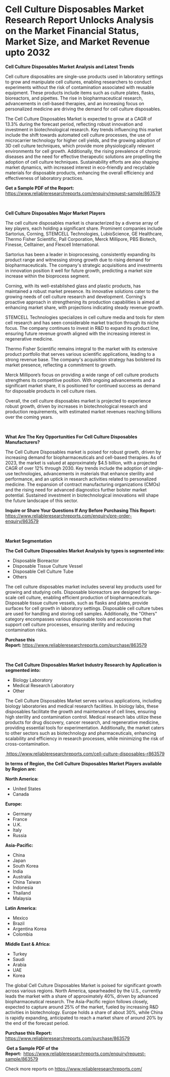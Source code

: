 <p><h1>Cell Culture Disposables Market Research Report Unlocks Analysis on the Market Financial Status, Market Size, and Market Revenue upto 2032</h1></p><p><strong>Cell Culture Disposables Market Analysis and Latest Trends</strong></p>
<p><p>Cell culture disposables are single-use products used in laboratory settings to grow and manipulate cell cultures, enabling researchers to conduct experiments without the risk of contamination associated with reusable equipment. These products include items such as culture plates, flasks, bioreactors, and pipettes. The rise in biopharmaceutical research, advancements in cell-based therapies, and an increasing focus on personalized medicine are driving the demand for cell culture disposables.</p><p>The Cell Culture Disposables Market is expected to grow at a CAGR of 13.3% during the forecast period, reflecting robust innovation and investment in biotechnological research. Key trends influencing this market include the shift towards automated cell culture processes, the use of microcarrier technology for higher cell yields, and the growing adoption of 3D cell culture techniques, which provide more physiologically relevant environments for cell growth. Additionally, the rising prevalence of chronic diseases and the need for effective therapeutic solutions are propelling the adoption of cell culture techniques. Sustainability efforts are also shaping market dynamics, with increased interest in eco-friendly and recyclable materials for disposable products, enhancing the overall efficiency and effectiveness of laboratory practices.</p></p>
<p><strong>Get a Sample PDF of the Report:&nbsp;</strong> <a href="https://www.reliableresearchreports.com/enquiry/request-sample/863579?utm_campaign=3083&utm_medium=2&utm_source=Github&utm_content=ia&utm_term=05042025&utm_id=cell-culture-disposables">https://www.reliableresearchreports.com/enquiry/request-sample/863579</a></p>
<p>&nbsp;</p>
<p><strong>Cell Culture Disposables Major Market Players</strong></p>
<p><p>The cell culture disposables market is characterized by a diverse array of key players, each holding a significant share. Prominent companies include Sartorius, Corning, STEMCELL Technologies, LubioScience, GE Healthcare, Thermo Fisher Scientific, Pall Corporation, Merck Millipore, PBS Biotech, Finesse, Celltainer, and Flexcell International.</p><p>Sartorius has been a leader in bioprocessing, consistently expanding its product range and witnessing strong growth due to rising demand for biopharmaceuticals. The company's strategic acquisitions and investments in innovation position it well for future growth, predicting a market size increase within the bioprocess segment.</p><p>Corning, with its well-established glass and plastic products, has maintained a robust market presence. Its innovative solutions cater to the growing needs of cell culture research and development. Corning's proactive approach in strengthening its production capabilities is aimed at enhancing market share, with projections indicating steady revenue growth.</p><p>STEMCELL Technologies specializes in cell culture media and tools for stem cell research and has seen considerable market traction through its niche focus. The company continues to invest in R&D to expand its product line, ensuring future revenue growth aligned with the increasing interest in regenerative medicine.</p><p>Thermo Fisher Scientific remains integral to the market with its extensive product portfolio that serves various scientific applications, leading to a strong revenue base. The company's acquisition strategy has bolstered its market presence, reflecting a commitment to growth.</p><p>Merck Millipore’s focus on providing a wide range of cell culture products strengthens its competitive position. With ongoing advancements and a significant market share, it is positioned for continued success as demand for disposable products in cell culture rises.</p><p>Overall, the cell culture disposables market is projected to experience robust growth, driven by increases in biotechnological research and production requirements, with estimated market revenues reaching billions over the coming years.</p></p>
<p>&nbsp;</p>
<p><strong>What Are The Key Opportunities For Cell Culture Disposables Manufacturers?</strong></p>
<p><p>The Cell Culture Disposables market is poised for robust growth, driven by increasing demand for biopharmaceuticals and cell-based therapies. As of 2023, the market is valued at approximately $4.5 billion, with a projected CAGR of over 12% through 2030. Key trends include the adoption of single-use technologies, advancements in materials that enhance sterility and performance, and an uptick in research activities related to personalized medicine. The expansion of contract manufacturing organizations (CMOs) and the rising need for advanced diagnostics further bolster market potential. Sustained investment in biotechnological innovations will shape the future landscape of this sector.</p></p>
<p><strong>Inquire or Share Your Questions If Any Before Purchasing This Report:</strong> <a href="https://www.reliableresearchreports.com/enquiry/pre-order-enquiry/863579?utm_campaign=3083&utm_medium=2&utm_source=Github&utm_content=ia&utm_term=05042025&utm_id=cell-culture-disposables">https://www.reliableresearchreports.com/enquiry/pre-order-enquiry/863579</a></p>
<p>&nbsp;</p>
<p><strong>Market Segmentation</strong></p>
<p><strong>The Cell Culture Disposables Market Analysis by types is segmented into:</strong></p>
<p><ul><li>Disposable Bioreactor</li><li>Disposable Tissue Culture Vessel</li><li>Disposable Cell Culture Tube</li><li>Others</li></ul></p>
<p><p>The cell culture disposables market includes several key products used for growing and studying cells. Disposable bioreactors are designed for large-scale cell culture, enabling efficient production of biopharmaceuticals. Disposable tissue culture vessels, such as flasks and plates, provide surfaces for cell growth in laboratory settings. Disposable cell culture tubes are used for handling and storing cell samples. Additionally, the "Others" category encompasses various disposable tools and accessories that support cell culture processes, ensuring sterility and reducing contamination risks.</p></p>
<p><strong>Purchase this Report:&nbsp;</strong><a href="https://www.reliableresearchreports.com/purchase/863579?utm_campaign=3083&utm_medium=2&utm_source=Github&utm_content=ia&utm_term=05042025&utm_id=cell-culture-disposables">https://www.reliableresearchreports.com/purchase/863579</a></p>
<p>&nbsp;</p>
<p><strong>The Cell Culture Disposables Market Industry Research by Application is segmented into:</strong></p>
<p><ul><li>Biology Laboratory</li><li>Medical Research Laboratory</li><li>Other</li></ul></p>
<p><p>The Cell Culture Disposables Market serves various applications, including biology laboratories and medical research facilities. In biology labs, these disposables facilitate the growth and maintenance of cell lines, ensuring high sterility and contamination control. Medical research labs utilize these products for drug discovery, cancer research, and regenerative medicine, providing essential tools for experimentation. Additionally, the market caters to other sectors such as biotechnology and pharmaceuticals, enhancing scalability and efficiency in research processes, while minimizing the risk of cross-contamination.</p></p>
<p><a href="https://www.reliableresearchreports.com/cell-culture-disposables-r863579?utm_campaign=3083&utm_medium=2&utm_source=Github&utm_content=ia&utm_term=05042025&utm_id=cell-culture-disposables">&nbsp;https://www.reliableresearchreports.com/cell-culture-disposables-r863579</a></p>
<p><strong>In terms of Region, the Cell Culture Disposables Market Players available by Region are:</strong></p>
<p>
    <p> <strong> North America: </strong>
        <ul>
            <li>United States</li>
            <li>Canada</li>
        </ul>
        </p> 
    <p> <strong> Europe: </strong>
        <ul>
            <li>Germany</li>
            <li>France</li>
            <li>U.K.</li>
            <li>Italy</li>
            <li>Russia</li>
        </ul>
        </p> 
    <p> <strong> Asia-Pacific: </strong>
        <ul>
            <li>China</li>
            <li>Japan</li>
            <li>South Korea</li>
            <li>India</li>
            <li>Australia</li>
            <li>China Taiwan</li>
            <li>Indonesia</li>
            <li>Thailand</li>
            <li>Malaysia</li>
        </ul>
        </p> 
    <p> <strong> Latin America: </strong>
        <ul>
            <li>Mexico</li>
            <li>Brazil</li>
            <li>Argentina Korea</li>
            <li>Colombia</li>
        </ul>
        </p> 
    <p> <strong> Middle East & Africa: </strong>
        <ul>
            <li>Turkey</li>
            <li>Saudi</li>
            <li>Arabia</li>
            <li>UAE</li>
            <li>Korea</li>
        </ul>
    </p>
    </p>
<p><p>The global Cell Culture Disposables Market is poised for significant growth across various regions. North America, spearheaded by the U.S., currently leads the market with a share of approximately 40%, driven by advanced biopharmaceutical research. The Asia-Pacific region follows closely, expected to capture around 25% of the market, fueled by increasing R&D activities in biotechnology. Europe holds a share of about 30%, while China is rapidly expanding, anticipated to reach a market share of around 20% by the end of the forecast period.</p></p>
<p><strong>Purchase this Report: </strong><a href="https://www.reliableresearchreports.com/purchase/863579?utm_campaign=3083&utm_medium=2&utm_source=Github&utm_content=ia&utm_term=05042025&utm_id=cell-culture-disposables">https://www.reliableresearchreports.com/purchase/863579</a></p>
<p>&nbsp;<strong>Get a Sample PDF of the Report:&nbsp;&nbsp;</strong><a href="https://www.reliableresearchreports.com/enquiry/request-sample/863579?utm_campaign=3083&utm_medium=2&utm_source=Github&utm_content=ia&utm_term=05042025&utm_id=cell-culture-disposables">https://www.reliableresearchreports.com/enquiry/request-sample/863579</a></p>
<p><strong></strong></p>
<p>Check more reports on <a href="https://www.reliableresearchreports.com/?utm_campaign=3083&utm_medium=2&utm_source=Github&utm_content=ia&utm_term=05042025&utm_id=cell-culture-disposables">https://www.reliableresearchreports.com/</a></p>